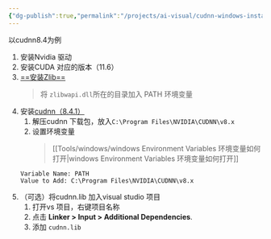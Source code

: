```yaml
---
{"dg-publish":true,"permalink":"/projects/ai-visual/cudnn-windows-install/","created":"2024-01-22T10:59:22.873+08:00","updated":"2024-01-20T15:33:54.000+08:00"}
---
```


以cudnn8.4为例
1. 安装Nvidia 驱动
2. 安装CUDA 对应的版本（11.6）
3. [==安装Zlib==](http://www.winimage.com/zLibDll/zlib123dllx64.zip)
	>将 `zlibwapi.dll`所在的目录加入 PATH 环境变量
4. 安装[cudnn（8.4.1）](https://developer.nvidia.com/compute/cudnn/secure/8.4.1/local_installers/11.6/cudnn-windows-x86_64-8.4.1.50_cuda11.6-archive.zip)
	1. 解压cudnn 下载包，放入`C:\Program Files\NVIDIA\CUDNN\v8.x`
	2. 设置环境变量
		>[[Tools/windows/windows Environment Variables 环境变量如何打开\|windows Environment Variables 环境变量如何打开]]
	```
	Variable Name: PATH 
	Value to Add: C:\Program Files\NVIDIA\CUDNN\v8.x
	```
5. （可选）将cudnn.lib 加入visual studio 项目
	1. 打开vs 项目，右键项目名称
	2. 点击 **Linker > Input > Additional Dependencies**.
	3. 添加 `cudnn.lib` 